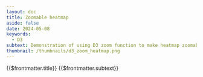 ```yaml
---
layout: doc
title: Zoomable heatmap
aside: false
date: 2024-05-08
keywords:
  - D3
subtext: Demonstration of using D3 zoom function to make heatmap zoomable and draggable inside container. Scales with screen size.
thumbnail: /thumbnails/d3_zoom_heatmap.png
---
```


<FigureTitle>{{$frontmatter.title}}</FigureTitle>
<SubtitleHeader>{{$frontmatter.subtext}}</SubtitleHeader>
<D3PlotContainer>
<svg></svg>
</D3PlotContainer>

<script setup>
import { ref, computed, onMounted, watch, watchEffect, shallowRef } from 'vue';
import * as d3 from 'd3';
import { Legend } from '/components/legend.js';


// DEFINE VARIABLES
const svgContainer = ref(null);
const data = shallowRef([]);

const dataFile = 'https://raw.githubusercontent.com/dms-vep/Nipah_Malaysia_RBP_DMS/master/results/filtered_data/public_filtered/RBP_mutation_effects_cell_entry_CHO-bEFNB3.csv';
//const dataFile = '/data/default_heatmap.csv'

async function fetchData() {
  const csv = await d3.csv(dataFile);
  const array = csv.map((d) => ({
      site: +d.site,
      wildtype: d.wildtype,
      mutant: d.mutant,
    effect: +d.entry_CHO_bEFNB3,
    }));
  data.value = array  
}
fetchData();

const amino_acids = [
  "R", "K", "H", "D", "E", "Q", "N", "S", "T", "Y",
  "W", "F", "A", "I", "L", "M", "V", "G", "P", "C"
];

// DEFINE D3 FUNCTIONS
const margin = { top: 20, right: 20, bottom: 50, left: 50 }; // margin for the SVG
const rowPadding = 30; // amount of padding between the rows
let rows = 4; // number of rows in the heatmap
let paddingValue = 0.1; // padding between the squares in the heatmap
const squareSize = 10;
const color = 'interpolateRdBu'
const min = -4
const max = 4

function colorScale(effect) {
  return d3.scaleDiverging(d3[color]).domain([min, 0, max])(effect);
}

const sites = computed(() => Array.from(new Set(data.value.map(d => +d.site))));

const sitesPerRow = computed(() => Math.ceil(sites.value.length / rows));

const siteRows = computed(() =>
  Array.from({ length: rows }, (_, i) =>
    sites.value.slice(i * sitesPerRow.value, (i + 1) * sitesPerRow.value)
  )
);

const maxSitesInRow = computed(() => Math.max(...siteRows.value.map(row => row.length)));

const innerWidth = computed(() => squareSize * maxSitesInRow.value);

const width = computed(() => innerWidth.value + margin.left + margin.right);

const height = computed(() =>
  squareSize * amino_acids.length * rows +
  margin.top +
  margin.bottom +
  rowPadding * (rows - 1) +
  margin.bottom
);

const innerHeight = computed(() => height.value - margin.top - margin.bottom);

const dataLookup = computed(() =>
  data.value.reduce((lookup, dataPoint) => {
    lookup[`${dataPoint.site}-${dataPoint.mutant}`] = dataPoint;
    return lookup;
  }, {})
);

const wildtypeLookup = computed(() =>
  data.value.reduce((lookup, dataPoint) => {
    lookup[dataPoint.site] = dataPoint.wildtype;
    return lookup;
  }, {})
);

const uniqueWildtypes = computed(() => {
  const map = new Map();
  data.value.forEach(d => {
    if (!map.has(+d.site)) {
      map.set(+d.site, d);
    }
  });
  return map;
});

const xScale = computed(() =>
  d3.scaleBand()
    .domain(Array.from({ length: maxSitesInRow.value }, (_, i) => i))
    .range([0, innerWidth.value])
    .padding(paddingValue)
);

const yScale = computed(() =>
  d3.scaleBand()
    .domain(amino_acids)
    .range([0, squareSize * amino_acids.length])
    .padding(paddingValue)
);



function updateHeatmap() {
  console.log('updating heatmap')
  function zoomed(event) {
    chartGroup.attr("transform", event.transform);
  }

  // Append a new SVG element to the container
  const svgElement = d3.select('svg')
    .attr('preserveAspectRatio', "xMinYMin meet")
    .attr('viewBox', `0 0 ${width.value} ${height.value}`)
    .call(d3.zoom().on("zoom", zoomed)); // Add zoom behavior to the SVG

  const chartGroup = svgElement.append('g')
    .attr('transform', `translate(${margin.left}, ${margin.top})`)

  //Plot heatmap squares by row for wrapping
  siteRows.value.forEach((siteRow, rowIndex) => {
    chartGroup.selectAll(`rect-row-${rowIndex}`)
      .data(siteRow.flatMap(site => amino_acids.map(mutant => ({ site, mutant }))))
      .enter()
      .append('rect')
      .attr('x', d => xScale.value(siteRow.indexOf(d.site)))
      .attr('y', d => yScale.value(d.mutant) + (yScale.value.range()[1] + rowPadding) * rowIndex)
      .attr('width', xScale.value.bandwidth())
      .attr('height', yScale.value.bandwidth())
      .attr('fill', d => {
        const key = `${d.site}-${d.mutant}`;
        if (dataLookup.value[key]) {
          return colorScale(+dataLookup.value[key].effect);
        } else {
          return wildtypeLookup.value[d.site] === d.mutant ? 'white' : 'lightgray';
        }
      })

    // Add the wildtype 'X' text to the boxes
    chartGroup.selectAll(`.wildtype-row-${rowIndex}`)
      .data(Array.from(uniqueWildtypes.value.values()).filter(d => siteRow.includes(+d.site)))
      .enter()
      .append('text')
      .attr('class', `wildtype-row`)
      .attr('x', d => xScale.value(siteRow.indexOf(+d.site)) + xScale.value.bandwidth() / 2)
      .attr('y', d => yScale.value(d.wildtype) + (yScale.value.range()[1] + rowPadding) * rowIndex + yScale.value.bandwidth() / 2 + 3)
      .attr('text-anchor', 'middle')
      .text('X');

    const xAxis = d3.axisBottom(xScale.value).tickSizeOuter(0);
    if (siteRow.length <= 50) {
      xAxis.tickFormat(d => siteRow[d]);
    } else {
      xAxis.tickFormat((d, i) => i % 10 === 0 ? siteRow[d] : '');
    }
    
    // add the x-axis to the chart
    chartGroup.append('g')
      .attr('class', `x-axis-row`)
      .attr('transform', `translate(0, ${(yScale.value.range()[1] + rowPadding) * rowIndex + yScale.value.range()[1]})`)
      .call(xAxis)
      .selectAll('text')
      .attr('dx', '-7px')
      .attr('dy', '-5px');

    // add the y-axis to the chart
    chartGroup.append('g')
      .attr('class', `y-axis-row`)
      .attr('transform', `translate(0, ${(yScale.value.range()[1] + rowPadding) * rowIndex})`)
      .call(d3.axisLeft(yScale.value).tickSizeOuter(0));
    });
    // Add the row title
    chartGroup.append('text')
      .attr('class', 'axis-title-x')
      .attr('x', innerWidth.value / 2)
      .attr('y', innerHeight.value - 10)
      .text('Site');

    // Add the column title
    chartGroup.append('text')
      .attr('class', 'axis-title-y')
      .attr('x', -innerHeight.value / 2)
      .attr('y', -margin.left)
      .attr('dy', '1em')
      .text('Amino Acid');
  
  Legend(d3.scaleDiverging([min, 0, max], d3[color]).clamp(true), {
    //svgRef: svgContainer.value,
    title: "Cell Entry",
    width: 200,
    tickValues: [min, 0, max],
    xcoord: 0,
    ycoord: height.value - 50,
  })
};

watch(data, () => {
  updateHeatmap();
});


</script>

<style>
.wildtype-row {
  font-size: 8px;
  fill: black;
}

.x-axis-row text {
  text-anchor: end;
  text-align: center;
  transform: rotate(-90deg);
}

.axis-title-x {
  font-size: 18px;
  text-anchor: middle;
  fill: currentColor;
}

.axis-title-y {
  font-size: 18px;
  text-anchor: middle;
  transform: rotate(-90deg);
  fill: currentColor;
}
</style>
